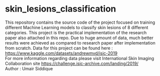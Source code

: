 # skin_lesions_classification
This repository contains the source code of the project focused on training different Machine Learning models to classify skin lesions of 8 different categories. This project is the practical implementation of the research paper also attached in this repo. Due to huge amount of data, much better results were achieved as compared to research paper after implementation from scratch. Data for this project can be found here : https://www.kaggle.com/datasets/andrewmvd/isic-2019 
<br>
For more information regarding data please visit International Skin Imaging Collaboration site https://challenge.isic-archive.com/landing/2019/
<br>
Author : Umair Siddique
